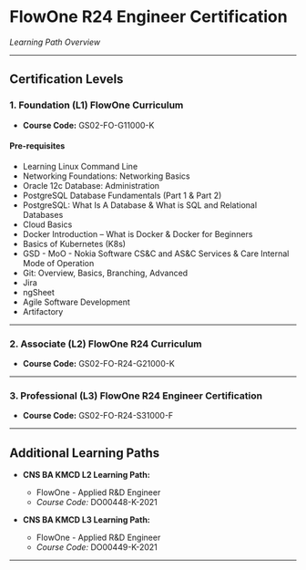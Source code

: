 # FlowOne R24 Engineer Certification  
*Learning Path Overview*

---

## Certification Levels

### 1. Foundation (L1) FlowOne Curriculum  
- **Course Code:** GS02-FO-G11000-K

#### Pre-requisites
- Learning Linux Command Line
- Networking Foundations: Networking Basics
- Oracle 12c Database: Administration
- PostgreSQL Database Fundamentals (Part 1 & Part 2)
- PostgreSQL: What Is A Database & What is SQL and Relational Databases
- Cloud Basics
- Docker Introduction – What is Docker & Docker for Beginners
- Basics of Kubernetes (K8s)
- GSD - MoO - Nokia Software CS&C and AS&C Services & Care Internal Mode of Operation
- Git: Overview, Basics, Branching, Advanced
- Jira
- ngSheet
- Agile Software Development
- Artifactory

---

### 2. Associate (L2) FlowOne R24 Curriculum  
- **Course Code:** GS02-FO-R24-G21000-K

---

### 3. Professional (L3) FlowOne R24 Engineer Certification  
- **Course Code:** GS02-FO-R24-S31000-F

---

## Additional Learning Paths

- **CNS BA KMCD L2 Learning Path:**  
  - FlowOne - Applied R&D Engineer  
  - *Course Code:* DO00448-K-2021

- **CNS BA KMCD L3 Learning Path:**  
  - FlowOne - Applied R&D Engineer  
  - *Course Code:* DO00449-K-2021

---
